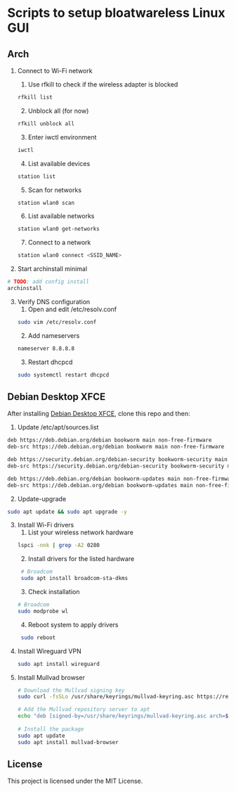 # Scripts to setup bloatwareless Linux GUI

## Arch
1. Connect to Wi-Fi network
   1. Use rfkill to check if the wireless adapter is blocked
   ```bash
   rfkill list
   ```
   2. Unblock all (for now)
   ```bash
   rfkill unblock all
   ```
   3. Enter iwctl environment
   ```bash
   iwctl
   ```
   4. List available devices
   ```bash
   station list
   ```
   5. Scan for networks
   ```bash
   station wlan0 scan
   ```
   6. List available networks
   ```bash
   station wlan0 get-networks
   ```
   7. Connect to a network
   ```bash
   station wlan0 connect <SSID_NAME>
   ```
  
2. Start archinstall minimal
```bash
# TODO: add config install
archinstall
```

3. Verify DNS configuration
   1. Open and edit /etc/resolv.conf
   ```bash
   sudo vim /etc/resolv.conf
   ```
   2. Add nameservers
   ```bash
   nameserver 8.8.8.8
   ```
   3. Restart dhcpcd
   ```bash
   sudo systemctl restart dhcpcd
   ```
## Debian Desktop XFCE

After installing [Debian Desktop XFCE](https://cdimage.debian.org/debian-cd/current/amd64/iso-dvd/), clone this repo and then:

1. Update /etc/apt/sources.list
```bash
deb https://deb.debian.org/debian bookworm main non-free-firmware
deb-src https://deb.debian.org/debian bookworm main non-free-firmware

deb https://security.debian.org/debian-security bookworm-security main non-free-firmware
deb-src https://security.debian.org/debian-security bookworm-security main non-free-firmware

deb https://deb.debian.org/debian bookworm-updates main non-free-firmware
deb-src https://deb.debian.org/debian bookworm-updates main non-free-firmware
```
2. Update-upgrade
```bash
sudo apt update && sudo apt upgrade -y
```
3. Install Wi-Fi drivers
    1. List your wireless network hardware
    ```bash
    lspci -nnk | grep -A2 0280
    ```
    2. Install drivers for the listed hardware
   ```bash
    # Broadcom
    sudo apt install broadcom-sta-dkms
    ```
    3. Check installation
    ```bash
    # Broadcom
    sudo modprobe wl
    ```
    4. Reboot system to apply drivers
   ```bash
    sudo reboot
    ```
4. Install Wireguard VPN
   ```bash
   sudo apt install wireguard
   ```
6. Install Mullvad browser
   ```bash
   # Download the Mullvad signing key
   sudo curl -fsSLo /usr/share/keyrings/mullvad-keyring.asc https://repository.mullvad.net/deb/mullvad-keyring.asc

   # Add the Mullvad repository server to apt
   echo "deb [signed-by=/usr/share/keyrings/mullvad-keyring.asc arch=$( dpkg --print-architecture )] https://repository.mullvad.net/deb/stable $(lsb_release -cs) main" | sudo tee /etc/apt/sources.list.d/mullvad.list
    
   # Install the package
   sudo apt update
   sudo apt install mullvad-browser
   ```
## License
This project is licensed under the MIT License.

